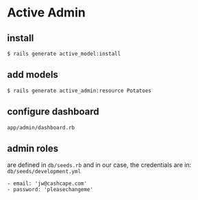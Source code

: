 # Active Admin

## install
`$ rails generate active_model:install`

## add models
`$ rails generate active_admin:resource Potatoes`

## configure dashboard
`app/admin/dashboard.rb`

## admin roles
are defined in `db/seeds.rb`
and in our case, the credentials are in:
`db/seeds/development.yml`
```
- email: 'jw@cashcape.com'
- password: 'pleasechangeme'
```
